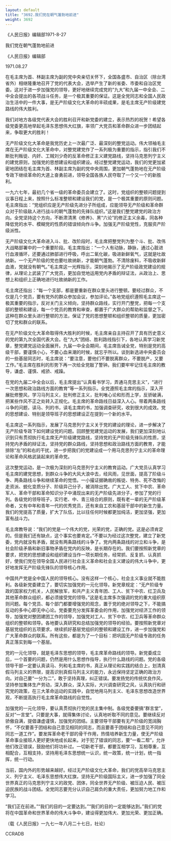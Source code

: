 ```yaml
---
layout: default
title: "3692.我们党在朝气蓬勃地前进"
weight: 3692
---
```


《人民日报》编辑部1971-8-27

我们党在朝气蓬勃地前进

《人民日报》编辑部

1971.08.27

在毛主席为首、林副主席为副的党中央亲切关怀下，全国各盛市、自治区（除台湾省外）相继隆重地召开了党的代表大会，选举产生了新的省委、市委和自治区党委。这对于进一步加强党的领导，更好地继续完成党的“九大”和九届一中全会、二中全会提出的各项战斗任务，是一个极其重要的保证。这是全党同志和全国人民政治生活中的一件大事，是无产阶级文化大革命的丰硕成果，是毛主席无产阶级建党路线的伟大胜利。

我们对地方各级党代表大会的胜利召开和新党委的建立，表示热烈的祝贺！希望各级党委更高地举起毛泽东思想伟大红旗，率领广大党员和革命群众进一步团结起来，争取更大的胜利！

无产阶级文化大革命是我党历史上一次最广泛、最深刻的整党运动。伟大领袖毛主席在无产阶级文化大革命中，对整党建党作了一系列极为重要的指示，指引我们不断批判叛徒、内奸、工贼刘少奇的反革命修正主义建党路线，坚持马克思列宁主义的建党原则，加强党的思想建设和组织建设。经过整党建党运动，我们的党更加紧密地团结在毛主席为首、林副主席为副的党中央周围，更加朝气蓬勃地在无产阶级专政下继续革命的大道上奋勇前进，领导全国各族人民夺取了一个又一个的新胜利。

一九六七年，最初几个省一级的革命委员会建立了。这时，党组织的整顿问题提到议事日程上来，按照什么标准整顿和建设我们的党，是一个极其重要的原则问题。毛主席指出：“党组织应是无产阶级先进分子所组成，应能领导无产阶级和革命群众对于阶级敌人进行战斗的朝气蓬勃的先锋队组织。”这是我们整党建党的政治方向。全党坚持这个方向，不断肃清黑《修养》、黑“六论”的修正主义余毒，同各种降低党的水平、模糊党的性质的错误倾向作斗争。加强无产阶级党性，克服资产阶级派性。

无产阶级文化大革命进入斗、批、改阶段时，毛主席把整党列为整个斗、批、改伟大战略部署中的一个重要阶段。毛主席指出：“一个人有动脉，静脉，通过心脏进行血液循环，还要通过肺部进行呼吸，呼出二氧化碳，吸进新鲜氧气，这就是吐故纳新。一个无产阶级的党也要吐故纳新，才能朝气蓬勃。不清除废料，不吸收新鲜血液，党就没有朝气。”毛主席这一光辉指示，深刻地揭示了无产阶级政党建设的规律，从理论上武装了广大党员，更加自觉地运用党内矛盾的辩证法，从政治上、思想上和组织上正确地进行吐故纳新的工作。

毛主席还指出：“每一个支部，都是要重新在群众里头进行整顿。要经过群众，不仅是几个党员，要有党外的群众参加会议，参加评论。”各地党组织遵照毛主席这一极其重要的指示，反对关门主义倾向，坚持群众路线，实行开门整党，把每一个支部的整顿和建设，每一个党员的教育和审查，都置于广大群众的帮助和监督之下。这种在群众里头进行整顿的方法，保证了党的思想整顿和组织整顿的质量，更加密切了党和群众的联系。

在无产阶级文化大革命取得伟大胜利的时候，毛主席亲自主持召开了具有历史意义的党的第九次全国代表大会。在“九大”团结、胜利路线指引下，各地认真学习新党章，整党建党运动全面展开。九届一中全会期间，毛主席告诫全党，特别是党的高级干部，要谨慎小心，不要心血来潮的时候，就忘乎所以。谈到新选进中央委员会的一些基层同志时，毛主席说：“要注意，要他们不要脱离群众，不要脱产，又要工作。”毛主席在胜利的形势下再一次给全党敲了警钟。我们要牢牢记住毛主席的教导，谦虚、谨慎、戒骄、戒躁。

在党的九届二中全会以后，毛主席提出“认真看书学习，弄通马克思主义”，“进行一次思想和政治路线方面的教育”等一系列指示。全党遵照毛主席的指示，深入开展批修整风，学习马列主义，批判修正主义，批判唯心论和形而上学，反骄破满，把某些作风不正之处转入正规化。毛主席的革命路线日益深入人心。带着两条路线斗争的问题，读马、列的书，读毛主席的书，加强调查研究，收到很大的成效。党的思想建设、特别是领导班子的思想建设正在提到一个新的水平。

毛主席这一系列指示，发展了马克思列宁主义关于党的建设的理论，进一步解决了无产阶级专政下如何建设党的问题。回顾整党建党运动的发展，我们更加深刻地认识到只有贯彻执行毛主席无产阶级建党路线，坚持党的无产阶级先锋队的性质，坚持党内矛盾的辩证法，坚持党的群众路线，坚持思想和政治路线方面的教育，才能排除“左”的和右的干扰，进一步把我们的党建设成一个用马克思列宁主义的革命理论和革命风格武装起来的革命党。

这次整党运动，是一次极为深刻的马克思列宁主义的教育运动。广大党员认真学习毛主席的建党思想，到群众斗争的大风大浪中去，经风雨，见世面，提高了阶级斗争、两条路线斗争和继续革命的觉悟。一小撮证据确凿的叛徒、特务、死不改悔的走资派、蜕化变质分子、阶级异己分子，被消除出党。广大工人、贫下中农、革命军人、革命干部和革命知识分子中涌现出来的无产阶级先进分子，参加了党的行列。各级党的领导班子，实行老、中、青三结合的原则，既有老一辈的无产阶级革命者，又有中年和青年一代的优秀党员，还有来自工农和基层干部中的新生力量。我们的党提高了质量，扩大了队伍，比以往任何时候都更加纯洁，更加坚强，更加富有战斗力。

毛主席教导说：“我们的党是一个伟大的党，光荣的党，正确的党。这是必须肯定的。但是我们还有缺点，这个事实也要肯定。”不要以为经过这次整党，建立了新党委，党内就没有矛盾，就没有两条路线的斗争了。党内两条路线的对立和斗争，是社会阶级矛盾和新旧事物矛盾在党内的反映，是长期存在的。我们要按照新党章的要求，把党的思想建设和组织建设当作一项长期任务，经常抓、反复抓、认真抓好，使我们党在领导全国人民进行社会主义革命和社会主义建设的伟大斗争中，更好地发挥无产阶级先锋队的领导核心作用。

中国共产党是全中国人民的领导核心。没有这样一个核心，社会主义事业就不能胜利。各级新党委建立了，要切实加强党的一元化领导。新党章规定：“无产阶级专政的国家权力机关，人民解放军，和共产主义青年团、工人、贫下中农、红卫兵及其他革命群众组织，都必须接受党的领导。”这是毛主席多次强调的党的重大组织原则问题。每个党员、每个部门都要增强党的观念，置于党的绝对领导之下，不能搞反动的多中心即无中心论。党委要充分发挥革委会的作用，加强党对经济工作的领导，加强党对整团建团工作的领导，加强党对工人、贫下中农、红卫兵等革命群众组织的整顿和领导。各地要认真研究和总结加强党的领导的经验。要按照新党章对基层党组织的五项要求，继续抓好基层党组织的整顿和建设工作，进一步加强党和广大革命群众的联系。所有这些，都是为了一个目标：把巩固无产阶级专政的任务真正落实到每一个基层。

党的一元化领导，就是毛泽东思想的领导，毛主席革命路线的领导。新党委成立后，一个首要的问题，仍然是用什么思想作指导，执行什么路线的问题。党的各级领导干部一定要认真读马、列和毛主席的书，真正从理论和实践的结合上，划清真假马列主义的界限，提高识别真假马列主义的能力，永远保持坚定正确的政治方向。对自己要“一分为二”，敢于坚持真理，纠正错误。要发扬党的传统优良作风，坚持参加集体生产劳动，深入群众，深入实际，大兴调查研究之风，认真执行和研究党的政策，在三大革命运动的实践中，自觉地用马列主义、毛泽东思想改造世界观，不断提高执行毛主席革命路线的自觉性。

加强党的一元化领导，要认真贯彻执行党的民主集中制。各级党委要搞“群言堂”，反对“一言堂”。只要是大事，就得集体讨论，认真地听取不同的意见。要继续反对骄傲自满，提倡谦虚谨慎，加强党的团结。主要领导干部要有无产阶级的宽阔胸怀，“不仅要善于团结和自己意见相同的同志，而且要善于团结和自己意见不同的同志一道工作”。要发挥革命老干部的骨干作用，热情培养新生力量，使无产阶级革命事业接班人更好更快地成长起来。对于犯了错误的同志，要“一看二帮”，允许他们改正错误，鼓励他们将功补过。一切新老干部，都要互相学习，互相尊重，互相配合，互相支持，坚持用毛泽东思想统一认识，统一政策，统一计划，统一指挥，统一行动。

当前，国内外的形势越来越好。经过无产阶级文化大革命，我们的党高举马克思主义、列宁主义、毛泽东思想伟大红旗，坚持无产阶级国际主义，进一步加强了同全世界真正的马克思列宁主义的政党、团体，同全世界无产阶级、被压迫人民、被压迫民族的战斗团结。全党同志要充分认识自己肩负的重大责任，更加努力地工作和学习。

“我们正在前进。”“我们的目的一定要达到。”“我们的目的一定能够达到。”我们的党将在中国革命和世界革命的伟大斗争中，建设得更加伟大、更加光荣、更加正确。

（载《人民日报》一九七一年八月二十七日，社论）

CCRADB

